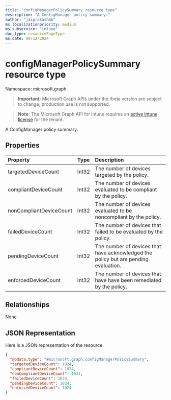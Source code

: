 ```yaml
---
title: "configManagerPolicySummary resource type"
description: "A ConfigManager policy summary."
author: "jaiprakashmb"
ms.localizationpriority: medium
ms.subservice: "intune"
doc_type: resourcePageType
ms.date: 09/12/2024
---
```


# configManagerPolicySummary resource type

Namespace: microsoft.graph

> **Important:** Microsoft Graph APIs under the /beta version are subject to change; production use is not supported.

> **Note:** The Microsoft Graph API for Intune requires an [active Intune license](https://go.microsoft.com/fwlink/?linkid=839381) for the tenant.

A ConfigManager policy summary.

## Properties
|Property|Type|Description|
|:---|:---|:---|
|targetedDeviceCount|Int32|The number of devices targeted by the policy.|
|compliantDeviceCount|Int32|The number of devices evaluated to be compliant by the policy.|
|nonCompliantDeviceCount|Int32|The number of devices evaluated to be noncompliant by the policy.|
|failedDeviceCount|Int32|The number of devices that failed to be evaluated by the policy.|
|pendingDeviceCount|Int32|The number of devices that have acknowledged the policy but are pending evaluation.|
|enforcedDeviceCount|Int32|The number of devices that have have been remediated by the policy.|

## Relationships
None

## JSON Representation
Here is a JSON representation of the resource.
<!-- {
  "blockType": "resource",
  "@odata.type": "microsoft.graph.configManagerPolicySummary"
}
-->
``` json
{
  "@odata.type": "#microsoft.graph.configManagerPolicySummary",
  "targetedDeviceCount": 1024,
  "compliantDeviceCount": 1024,
  "nonCompliantDeviceCount": 1024,
  "failedDeviceCount": 1024,
  "pendingDeviceCount": 1024,
  "enforcedDeviceCount": 1024
}
```
